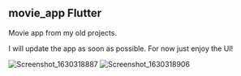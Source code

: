 ## movie_app Flutter

Movie app from my old  projects.

I will update the app as soon as possible. For now just enjoy the UI!

![Screenshot_1630318887](https://user-images.githubusercontent.com/83662229/131325194-1a10bf93-856e-464e-ba0f-b96a341482a7.png)
![Screenshot_1630318906](https://user-images.githubusercontent.com/83662229/131325225-d2fd9018-fff5-40cd-9962-9c853dc7a968.png)




